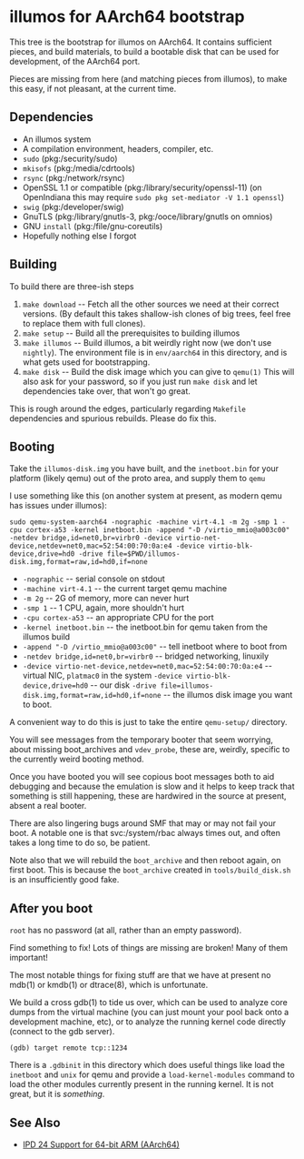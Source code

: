 # illumos for AArch64 bootstrap

This tree is the bootstrap for illumos on AArch64.  It contains sufficient
pieces, and build materials, to build a bootable disk that can be used for
development, of the AArch64 port.

Pieces are missing from here (and matching pieces from illumos), to make this
easy, if not pleasant, at the current time.

## Dependencies

- An illumos system
- A compilation environment, headers, compiler, etc.
- `sudo` (pkg:/security/sudo)
- `mkisofs` (pkg:/media/cdrtools)
- `rsync` (pkg:/network/rsync)
- OpenSSL 1.1 or compatible (pkg:/library/security/openssl-11)
  (on OpenIndiana this may require `sudo pkg set-mediator -V 1.1 openssl`)
- `swig` (pkg:/developer/swig)
- GnuTLS (pkg:/library/gnutls-3, pkg:/ooce/library/gnutls on omnios)
- GNU `install` (pkg:/file/gnu-coreutils)
- Hopefully nothing else I forgot

## Building

To build there are three-ish steps

1. `make download` -- Fetch all the other sources we need at their correct
   versions.  (By default this takes shallow-ish clones of big trees, feel
   free to replace them with full clones).
1. `make setup` -- Build all the prerequisites to building illumos
1. `make illumos` -- Build illumos, a bit weirdly right now (we don't use
   `nightly`).  The environment file is in `env/aarch64` in this directory, and is what gets
   used for bootstrapping.
1. `make disk` -- Build the disk image which you can give to `qemu(1)`
	This will also ask for your password, so if you just run `make disk` and let
    dependencies take over, that won't go great.

This is rough around the edges, particularly regarding `Makefile` dependencies
and spurious rebuilds.  Please do fix this.

## Booting

Take the `illumos-disk.img` you have built, and the `inetboot.bin` for your
platform (likely qemu) out of the proto area, and supply them to `qemu`

I use something like this (on another system at present, as modern qemu has
issues under illumos):

```
sudo qemu-system-aarch64 -nographic -machine virt-4.1 -m 2g -smp 1 -cpu cortex-a53 -kernel inetboot.bin -append "-D /virtio_mmio@a003c00" -netdev bridge,id=net0,br=virbr0 -device virtio-net-device,netdev=net0,mac=52:54:00:70:0a:e4 -device virtio-blk-device,drive=hd0 -drive file=$PWD/illumos-disk.img,format=raw,id=hd0,if=none
```

- `-nographic` -- serial console on stdout
- `-machine virt-4.1` -- the current target qemu machine
- `-m 2g` -- 2G of memory, more can never hurt
- `-smp 1` -- 1 CPU, again, more shouldn't hurt
- `-cpu cortex-a53` -- an appropriate CPU for the port
- `-kernel inetboot.bin` -- the inetboot.bin for qemu taken from the illumos
  build
- `-append "-D /virtio_mmio@a003c00"` -- tell inetboot where to boot from
- `-netdev bridge,id=net0,br=virbr0` -- bridged networking, linuxily
- `-device virtio-net-device,netdev=net0,mac=52:54:00:70:0a:e4` -- virtual
  NIC, `platmac0` in the system
`-device virtio-blk-device,drive=hd0` -- our disk
`-drive file=illumos-disk.img,format=raw,id=hd0,if=none` -- the illumos disk
  image you want to boot.

A convenient way to do this is just to take the entire `qemu-setup/`
directory.

You will see messages from the temporary booter that seem worrying, about
missing boot_archives and `vdev_probe`, these are, weirdly, specific to the
currently weird booting method.

Once you have booted you will see copious boot messages both to aid debugging
and because the emulation is slow and it helps to keep track that something is
still happening, these are hardwired in the source at present, absent a real
booter.

There are also lingering bugs around SMF that may or may not fail your boot.
A notable one is that svc:/system/rbac always times out, and often takes a
long time to do so, be patient.

Note also that we will rebuild the `boot_archive` and then reboot again, on
first boot.  This is because the `boot_archive` created in
`tools/build_disk.sh` is an insufficiently good fake.

## After you boot

`root` has no password (at all, rather than an empty password).

Find something to fix! Lots of things are missing are broken!  Many of them important!

The most notable things for fixing stuff are that we have at present no mdb(1)
or kmdb(1) or dtrace(8), which is unfortunate.

We build a cross gdb(1) to tide us over, which can be used to analyze core
dumps from the virtual machine (you can just mount your pool back onto a
development machine, etc), or to analyze the running kernel code directly
(connect to the gdb server).

`(gdb) target remote tcp::1234`

There is a `.gdbinit` in this directory which does useful things like load the
`inetboot` and `unix` for qemu and provide a `load-kernel-modules` command to
load the other modules currently present in the running kernel.  It is not
great, but it is _something_.

## See Also

* [IPD 24 Support for 64-bit ARM (AArch64)](https://github.com/illumos/ipd/blob/master/ipd/0024/README.md)
